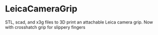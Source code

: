 # LeicaCameraGrip
STL, scad, and x3g files to 3D print an attachable Leica camera grip. Now with crosshatch grip for slippery fingers 
